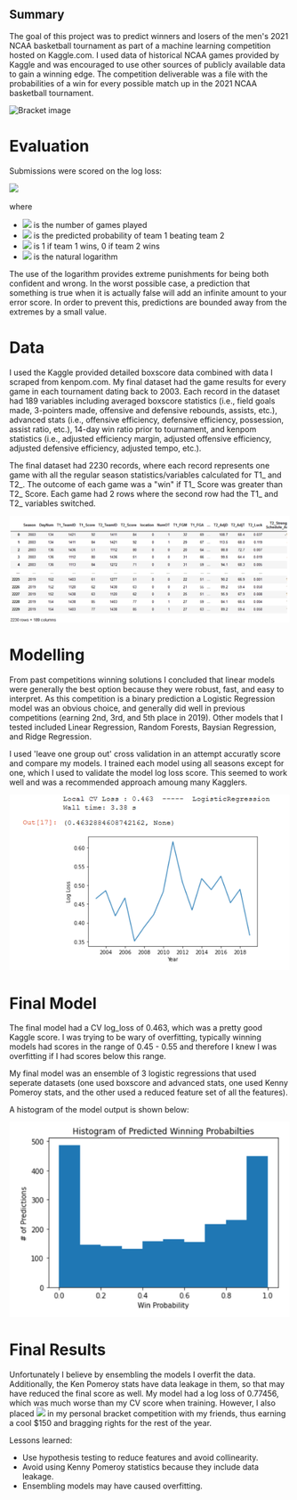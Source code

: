 Summary
---------

The goal of this project was to predict winners and losers of the men's 2021 NCAA basketball tournament as part of a machine learning competition hosted on Kaggle.com. I used data of historical NCAA games provided by Kaggle and was encouraged to use other sources of publicly available data to gain a winning edge. The competition deliverable was a file with the probabilities of a win for every possible match up in the 2021 NCAA basketball tournament. 

![Bracket image](https://storage.googleapis.com/kaggle-competitions/kaggle/4862/media/bball-logo.png)

# Evaluation
Submissions were scored on the log loss:

<img src="https://render.githubusercontent.com/render/math?math=\textrm{LogLoss} = - \frac{1}{n} \sum_{i=1}^n \left[ y_i \log(\hat{y}_i) + (1 - y_i) \log(1 - \hat{y}_i) \right]">
                   
where

- <img src="https://render.githubusercontent.com/render/math?math=n"> is the number of games played
- <img src="https://render.githubusercontent.com/render/math?math=\hat{y}_i"> is the predicted probability of team 1 beating team 2
- <img src="https://render.githubusercontent.com/render/math?math=y_i"> is 1 if team 1 wins, 0 if team 2 wins
- <img src="https://render.githubusercontent.com/render/math?math=log"> is the natural logarithm

The use of the logarithm provides extreme punishments for being both confident and wrong. In the worst possible case, a prediction that something is true when it is actually false will add an infinite amount to your error score. In order to prevent this, predictions are bounded away from the extremes by a small value.

# Data
I used the Kaggle provided detailed boxscore data combined with data I scraped from kenpom.com. My final dataset had the game results for every game in each tournament dating back to 2003. Each record in the dataset had 189 variables including averaged boxscore statistics (i.e., field goals made, 3-pointers made, offensive and defensive rebounds, assists, etc.), advanced stats (i.e., offensive efficiency, defensive efficiency, possession, assist ratio, etc.), 14-day win ratio prior to tournament, and kenpom statistics (i.e., adjusted efficiency margin, adjusted offensive efficiency, adjusted defensive efficiency, adjusted tempo, etc.). 

The final dataset had 2230 records, where each record represents one game with all the regular season statistics/variables calculated for T1_ and T2_. The outcome of each game was a "win" if T1_ Score was greater than T2_ Score. Each game had 2 rows where the second row had the T1_ and T2_ variables switched.

![Dataset image](https://github.com/MatanFreedman/kaggle-march-madness-2021/blob/master/reports/figures/dataset.PNG?raw=true)


# Modelling
From past competitions winning solutions I concluded that linear models were generally the best option because they were robust, fast, and easy to interpret. As this competition is a binary prediction a Logistic Regression model was an obvious choice, and generally did well in previous competitions (earning 2nd, 3rd, and 5th place in 2019). Other models that I tested included Linear Regression, Random Forests, Baysian Regression, and Ridge Regression. 

I used 'leave one group out' cross validation in an attempt accuratly score and compare my models. I trained each model using all seasons except for one, which I used to validate the model log loss score. This seemed to work well and was a recommended approach amoung many Kagglers.

![Training image](https://github.com/MatanFreedman/kaggle-march-madness-2021/blob/master/reports/figures/cv_training.PNG?raw=true)

# Final Model
The final model had a CV log_loss of 0.463, which was a pretty good Kaggle score. I was trying to be wary of overfitting, typically winning models had scores in the range of 0.45 - 0.55 and therefore I knew I was overfitting if I had scores below this range. 

My final model was an ensemble of 3 logistic regressions that used seperate datasets (one used boxscore and advanced stats, one used Kenny Pomeroy stats, and the other used a reduced feature set of all the features).

A histogram of the model output is shown below:

![Predictions image](https://github.com/MatanFreedman/kaggle-march-madness-2021/blob/master/reports/figures/win_probability.PNG?raw=true)

# Final Results
Unfortunately I believe by ensembling the models I overfit the data. Additionally, the Ken Pomeroy stats have data leakage in them, so that may have reduced the final score as well. My model had a log loss of 0.77456, which was much worse than my CV score when training. However, I also placed <img src="https://render.githubusercontent.com/render/math?math=1^st"> in my personal bracket competition with my friends, thus earning a cool $150 and bragging rights for the rest of the year.

Lessons learned:
- Use hypothesis testing to reduce features and avoid collinearity.
- Avoid using Kenny Pomeroy statistics because they include data leakage.
- Ensembling models may have caused overfitting.
